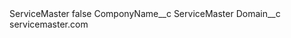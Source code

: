 <?xml version="1.0" encoding="UTF-8"?>
<CustomMetadata xmlns="http://soap.sforce.com/2006/04/metadata" xmlns:xsi="http://www.w3.org/2001/XMLSchema-instance" xmlns:xsd="http://www.w3.org/2001/XMLSchema">
    <label>ServiceMaster</label>
    <protected>false</protected>
    <values>
        <field>ComponyName__c</field>
        <value xsi:type="xsd:string">ServiceMaster</value>
    </values>
    <values>
        <field>Domain__c</field>
        <value xsi:type="xsd:string">servicemaster.com</value>
    </values>
</CustomMetadata>
